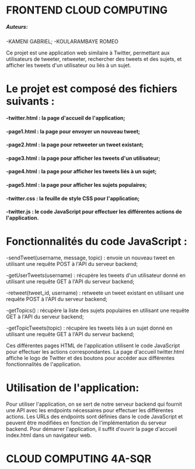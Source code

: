 #  FRONTEND CLOUD COMPUTING

##### Auteurs:
-KAMENI GABRIEL;
-KOULARAMBAYE ROMEO

Ce projet est une application web similaire à Twitter, permettant aux utilisateurs de tweeter, retweeter, rechercher des tweets et des sujets, et afficher les tweets d'un utilisateur ou liés à un sujet.

# Le projet est composé des fichiers suivants :

#### -twitter.html :  la page d'accueil de l'application;
#### -page1.html : la page pour envoyer un nouveau tweet;
#### -page2.html : la page pour retweeter un tweet existant;
#### -page3.html : la page pour afficher les tweets d'un utilisateur;
#### -page4.html : la page pour afficher les tweets liés à un sujet;
#### -page5.html : la page pour afficher les sujets populaires;
#### -twitter.css : la feuille de style CSS pour l'application;
#### -twitter.js : le code JavaScript pour effectuer les différentes actions de l'application.

# Fonctionnalités du code JavaScript :

-sendTweet(username, message, topic) : envoie un nouveau tweet en utilisant une requête POST à l'API du serveur backend;

-getUserTweets(username) : récupère les tweets d'un utilisateur donné en utilisant une requête GET à l'API du serveur backend;

-retweet(tweet_id, username) : retweete un tweet existant en utilisant une requête POST à l'API du serveur backend;

-getTopics() : récupère la liste des sujets populaires en utilisant une requête GET à l'API du serveur backend;

-getTopicTweets(topic) : récupère les tweets liés à un sujet donné en utilisant une requête GET à l'API du serveur backend;

Ces différentes pages HTML de l'application utilisent le code JavaScript pour effectuer les actions correspondantes. La page d'accueil twitter.html affiche le logo de Twitter et des boutons pour accéder aux différentes fonctionnalités de l'application.

# Utilisation de l'application:
Pour utiliser l'application, on se sert de notre serveur backend qui fournit une API avec les endpoints nécessaires pour effectuer les différentes actions. Les URLs des endpoints sont définies dans le code JavaScript et peuvent être modifiées en fonction de l'implémentation du serveur backend.
Pour démarrer l'application, il suffit d'ouvrir la page d'accueil index.html dans un navigateur web.

# CLOUD COMPUTING 4A-SQR
